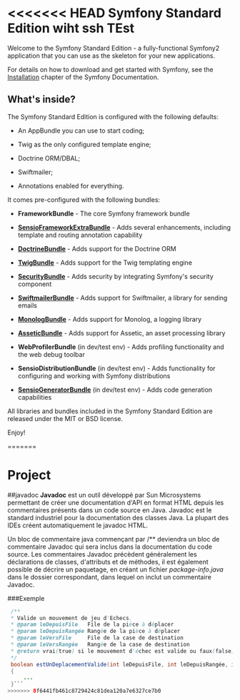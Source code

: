 <<<<<<< HEAD
Symfony Standard Edition wiht ssh TEst
========================

Welcome to the Symfony Standard Edition - a fully-functional Symfony2
application that you can use as the skeleton for your new applications.

For details on how to download and get started with Symfony, see the
[Installation][1] chapter of the Symfony Documentation.

What's inside?
--------------

The Symfony Standard Edition is configured with the following defaults:

  * An AppBundle you can use to start coding;

  * Twig as the only configured template engine;

  * Doctrine ORM/DBAL;

  * Swiftmailer;

  * Annotations enabled for everything.

It comes pre-configured with the following bundles:

  * **FrameworkBundle** - The core Symfony framework bundle

  * [**SensioFrameworkExtraBundle**][6] - Adds several enhancements, including
    template and routing annotation capability

  * [**DoctrineBundle**][7] - Adds support for the Doctrine ORM

  * [**TwigBundle**][8] - Adds support for the Twig templating engine

  * [**SecurityBundle**][9] - Adds security by integrating Symfony's security
    component

  * [**SwiftmailerBundle**][10] - Adds support for Swiftmailer, a library for
    sending emails

  * [**MonologBundle**][11] - Adds support for Monolog, a logging library

  * [**AsseticBundle**][12] - Adds support for Assetic, an asset processing
    library

  * **WebProfilerBundle** (in dev/test env) - Adds profiling functionality and
    the web debug toolbar

  * **SensioDistributionBundle** (in dev/test env) - Adds functionality for
    configuring and working with Symfony distributions

  * [**SensioGeneratorBundle**][13] (in dev/test env) - Adds code generation
    capabilities

All libraries and bundles included in the Symfony Standard Edition are
released under the MIT or BSD license.

Enjoy!

[1]:  http://symfony.com/doc/2.6/book/installation.html
[6]:  http://symfony.com/doc/2.6/bundles/SensioFrameworkExtraBundle/index.html
[7]:  http://symfony.com/doc/2.6/book/doctrine.html
[8]:  http://symfony.com/doc/2.6/book/templating.html
[9]:  http://symfony.com/doc/2.6/book/security.html
[10]: http://symfony.com/doc/2.6/cookbook/email.html
[11]: http://symfony.com/doc/2.6/cookbook/logging/monolog.html
[12]: http://symfony.com/doc/2.6/cookbook/assetic/asset_management.html
[13]: http://symfony.com/doc/2.6/bundles/SensioGeneratorBundle/index.html
=======
# Project
##javadoc
**Javadoc** est un outil développé par Sun Microsystems permettant de créer une documentation d'API en format HTML depuis les commentaires présents dans un code source en Java. Javadoc est le standard industriel pour la documentation des classes Java. La plupart des IDEs créent automatiquement le javadoc HTML.

 Un bloc de commentaire java commençant par /** deviendra un bloc de commentaire Javadoc qui sera inclus dans la documentation du code source. Les commentaires Javadoc précèdent généralement les déclarations de classes, d'attributs et de méthodes, il est également possible de décrire un paquetage, en créant un fichier *package-info.java* dans le dossier correspondant, dans lequel on inclut un commentaire Javadoc.

 ###Exemple

 
```java
 /**
 * Valide un mouvement de jeu d'Echecs.
 * @param leDepuisFile   File de la pièce à déplacer
 * @param leDepuisRangée Rangée de la pièce à déplacer
 * @param leVersFile     File de la case de destination 
 * @param leVersRangée   Rangée de la case de destination 
 * @return vrai(true) si le mouvement d'échec est valide ou faux(false) si invalide
 */
 boolean estUnDeplacementValide(int leDepuisFile, int leDepuisRangée, int leVersFile, int leVersRangée)
 {
     ...
 }```
>>>>>>> 8f6441fb461c8729424c81dea120a7e6327ce7b0
